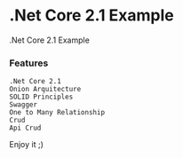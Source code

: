 # .Net Core 2.1 Example

.Net Core 2.1 Example

### Features
```
.Net Core 2.1
Onion Arquitecture
SOLID Principles
Swagger
One to Many Relationship
Crud
Api Crud
```


Enjoy it ;)

